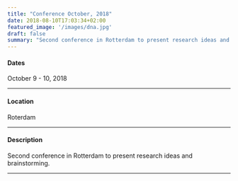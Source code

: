 ```yaml
---
title: "Conference October, 2018"
date: 2018-08-10T17:03:34+02:00
featured_image: '/images/dna.jpg'
draft: false
summary: "Second conference in Rotterdam to present research ideas and brainstorming"
---
```


#### Dates
October 9 - 10, 2018
_____

#### Location
Roterdam
_____

#### Description
Second conference in Rotterdam to present research ideas and brainstorming.
_____